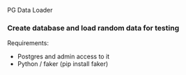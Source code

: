 PG Data Loader

### **Create database and load random data for testing**

Requirements:

- Postgres and admin access to it
- Python / faker (pip install faker)
